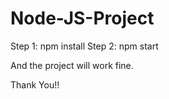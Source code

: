 # Node-JS-Project

Step 1: npm install
Step 2: npm start

And the project will work fine.

Thank You!!
